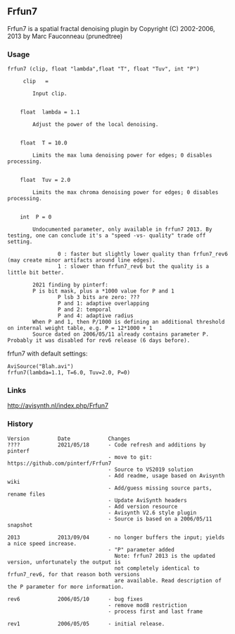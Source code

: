 ## Frfun7 ##

Frfun7 is a spatial fractal denoising plugin by 
Copyright (C) 2002-2006, 2013 by Marc Fauconneau (prunedtree)

### Usage
```
frfun7 (clip, float "lambda",float "T", float "Tuv", int "P")
```
         clip   =
    
            Input clip. 


        float  lambda = 1.1
    
            Adjust the power of the local denoising. 


        float  T = 10.0
    
            Limits the max luma denoising power for edges; 0 disables processing. 


        float  Tuv = 2.0
    
            Limits the max chroma denoising power for edges; 0 disables processing. 


        int  P = 0
    
            Undocumented parameter, only available in frfun7 2013. By testing, one can conclude it's a "speed -vs- quality" trade off setting. 
    
                    0 : faster but slightly lower quality than frfun7_rev6 (may create minor artifacts around line edges).
                    1 : slower than frfun7_rev6 but the quality is a little bit better. 
    
            2021 finding by pinterf: 
            P is bit mask, plus a *1000 value for P and 1
                    P lsb 3 bits are zero: ???
                    P and 1: adaptive overlapping
                    P and 2: temporal
                    P and 4: adaptive radius
            When P and 1, then P/1000 is defining an additional threshold on internal weight table, e.g. P = 12*1000 + 1
            Source dated on 2006/05/11 already contains parameter P. Probably it was disabled for rev6 release (6 days before).


  frfun7 with default settings:

  ```
  AviSource("Blah.avi")
  frfun7(lambda=1.1, T=6.0, Tuv=2.0, P=0)
  ```

### Links

http://avisynth.nl/index.php/Frfun7

### History
```
Version         Date            Changes
????            2021/05/18      - Code refresh and additions by pinterf
                                - move to git: https://github.com/pinterf/Frfun7
                                - Source to VS2019 solution
                                - Add readme, usage based on Avisynth wiki
                                - Add/guess missing source parts, rename files
                                - Update AviSynth headers
                                - Add version resource
                                - Avisynth V2.6 style plugin
                                - Source is based on a 2006/05/11 snapshot 

2013            2013/09/04      - no longer buffers the input; yields a nice speed increase.
                                - "P" parameter added
                                  Note: frfun7 2013 is the updated version, unfortunately the output is 
                                  not completely identical to frfun7_rev6, for that reason both versions
                                  are available. Read description of the P parameter for more information. 

rev6            2006/05/10      - bug fixes
                                - remove mod8 restriction
                                - process first and last frame

rev1            2006/05/05      - initial release. 

```

